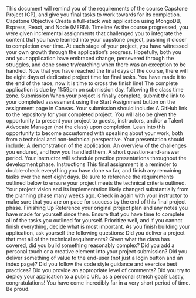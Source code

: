 This document will remind you of the requirements of the course Capstone Project (CP), and give you final tasks to work towards for its completion.
Capstone Objective
Create a full-stack web application using MongoDB, Express, React, and Node (MERN).
Timeline
As the course progressed, you were given incremental assignments that challenged you to integrate the content that you have learned into your capstone project, pushing it closer to completion over time.
At each stage of your project, you have witnessed your own growth through the application’s progress. Hopefully, both you and your application have embraced change, persevered through the struggles, and done some try/catching when there was an exception to be handled.
Now that you have reached the final days of the course, there will be eight days of dedicated project time for final tasks. You have made it to the end of the race, now it is time to cross the finish line!
The complete application is due by 11:59pm on submission day, following the class time zone. 
Submission
When your project is finally complete, submit the link to your completed assessment using the Start Assignment button on the assignment page in Canvas.
Your submission should include:
A GitHub link to the repository for your completed project.
You will also be given the opportunity to present your project to guests, instructors, and/or a Talent Advocate Manager (not the class) upon completion. Lean into this opportunity to become accustomed with speaking about your work, both from a technical and non-technical perspective.
Your presentation should include:
A demonstration of the application.
An overview of the challenges you endured, and how you handled them.
A short question-and-answer period.
Your instructor will schedule practice presentations throughout the development phase.
Instructions
This final assignment is a reminder to double-check everything you have done so far, and finish any remaining tasks over the next eight days. Be sure to reference the requirements outlined below to ensure your project meets the technical criteria outlined.
Your project vision and its implementation likely changed substantially from the planning phase many weeks ago. Check in again with your instructor to make sure that you are on pace for success by the end of this final project phase.
Finishing Up
Reference your original project plan and any notes you have made for yourself since then. Ensure that you have time to complete all of the tasks you outlined for yourself. Prioritize well, and if you cannot finish everything, decide what is most important.
As you finish building your application, ask yourself the following questions:
Did you deliver a project that met all of the technical requirements?
Given what the class has covered, did you build something reasonably complex?
Did you add a personal touch or a creative element into your project submission?
Did you deliver something of value to the end-user (not just a login button and an index page)?
Did you follow the code style guidance and exercise best practices?
Did you provide an appropriate level of comments?
Did you try to deploy your application to a public URL as a personal stretch goal?
Lastly, congratulations! You have come incredibly far in a very short period of time. Be proud.
